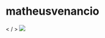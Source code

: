 # matheusvenancio
< / >
<img src="https://cdn.jsdelivr.net/gh/devicons/devicon/icons/python/python-original.svg" />
                              
